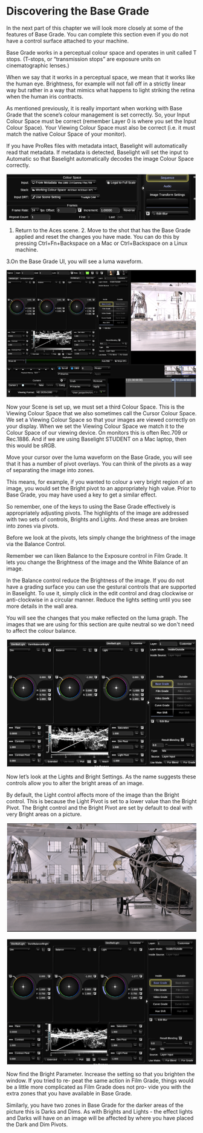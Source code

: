 # Discovering the Base Grade



In the next part of this chapter we will look more closely at some of the features of Base Grade. You can complete this section even if you do not have a control surface attached to your machine.

Base Grade works in a perceptual colour space and operates in unit called T stops. \(T-stops, or “transmission stops” are exposure units on cinematographic lenses.\)

When we say that it works in a perceptual space, we mean that it works like the human eye. Brightness, for example will not fall off in a strictly linear way but rather in a way that mimics what happens to light striking the retina when the human iris contracts.

As mentioned previously, it is really important when working with Base Grade that the scene’s colour management is set correctly. So, your Input Colour Space must be correct \(remember Layer 0 is where you set the Input Colour Space\). Your Viewing Colour Space must also be correct \(i.e. it must match the native Colour Space of your monitor\).

If you have ProRes files with metadata intact, Baselight will automatically read that metadata. If metadata is detected, Baselight will set the input to Automatic so that Baselight automatically decodes the image Colour Space correctly.

![Image 55. Sequence operator in Layer 0. This Sequence operator is pointing to a ProRes file. There is metadata in the file so the Input Colour Space is set to read From Metadata.](../.gitbook/assets/2021-10-06-02.03.11.png)





1. Return to the Aces scene. 2. Move to the shot that has the Base Grade applied and reset the changes you have made. You can do this by pressing Ctrl+Fn+Backspace on a Mac or Ctrl+Backspace on a Linux machine. 

3.On the Base Grade UI, you will see a luma waveform.

![Image 56. Base Grade UI. Balance affects the brightness and white point of an image.](../.gitbook/assets/2021-10-06-02.04.08.png)



Now your Scene is set up, we must set a third Colour Space. This is the Viewing Colour Space that we also sometimes call the Cursor Colour Space. We set a Viewing Colour Space so that your images are viewed correctly on your display. When we set the Viewing Colour Space we match it to the Colour Space of our viewing device. On monitors this is often Rec.709 or Rec.1886. And if we are using Baselight STUDENT on a Mac laptop, then this would be sRGB.

Move your cursor over the luma waveform on the Base Grade, you will see that it has a number of pivot overlays. You can think of the pivots as a way of separating the image into zones.

This means, for example, if you wanted to colour a very bright region of an image, you would set the Bright pivot to an appropriately high value. Prior to Base Grade, you may have used a key to get a similar effect.

So remember, one of the keys to using the Base Grade effectively is appropriately adjusting pivots. The highlights of the image are addressed with two sets of controls, Brights and Lights. And these areas are broken into zones via pivots.

Before we look at the pivots, lets simply change the brightness of the image via the Balance Control.

Remember we can liken Balance to the Exposure control in Film Grade. It lets you change the Brightness of the image and the White Balance of an image.

In the Balance control reduce the Brightness of the image. If you do not have a grading surface you can use the gestural controls that are supported in Baselight. To use it, simply click in the edit control and drag clockwise or anti-clockwise in a circular manner. Reduce the lights setting until you see more details in the wall area.



You will see the changes that you make reflected on the luma graph. The images that we are using for this section are quite neutral so we don't need to affect the colour balance.

![Image 57. Base Grade with the Balance Control decreased.](../.gitbook/assets/2021-10-06-02.04.50.png)



Now let’s look at the Lights and Bright Settings. As the name suggests these controls allow you to alter the bright areas of an image.

By default, the Light control affects more of the image than the Bright control. This is because the Light Pivot is set to a lower value than the Bright Pivot. The Bright control and the Bright Pivot are set by default to deal with very Bright areas on a picture.

![Image 58. Tutorial images.](../.gitbook/assets/2021-10-06-02.05.16.png)



![Image 59. Base Grade after Balance and Lights have been altered. Changes that make to the image are reflected on the luma waveform.](../.gitbook/assets/2021-10-06-02.05.32.png)





Now find the Bright Parameter. Increase the setting so that you brighten the window. If you tried to re- peat the same action in Film Grade, things would be a little more complicated as Film Grade does not pro- vide you with the extra zones that you have available in Base Grade.

Similarly, you have two zones in Base Grade for the darker areas of the picture this is Darks and Dims. As with Brights and Lights - the effect lights and Darks will have on an image will be affected by where you have placed the Dark and Dim Pivots.







